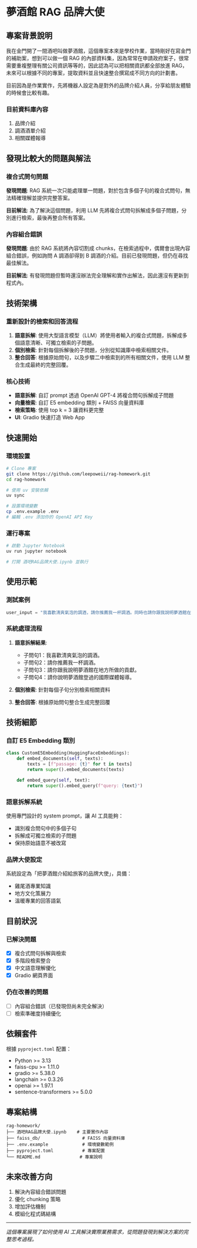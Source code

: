 # 夢酒館 RAG 品牌大使

## 專案背景說明

我在金門開了一間酒吧叫做夢酒館，這個專案本來是學校作業，當時剛好在寫金門的補助案，想到可以做一個 RAG 的內部資料集，因為常常在申請政府案子，很常需要重複整理有關公司資訊等等的，因此認為可以把相關資訊都全部放進 RAG，未來可以根據不同的專案，提取資料並且快速整合撰寫成不同方向的計劃書。

目前因為是作業實作，先將機器人設定為是對外的品牌介紹人員，分享給朋友體驗的時候會比較有趣。

### 目前資料庫內容
1. 品牌介紹
2. 調酒酒單介紹
3. 相關媒體報導

## 發現比較大的問題與解法

### 複合式問句問題
**發現問題**: RAG 系統一次只能處理單一問題，對於包含多個子句的複合式問句，無法精確理解並提供完整答案。

**目前解法**: 為了解決這個問題，利用 LLM 先將複合式問句拆解成多個子問題，分別進行檢索，最後再整合所有答案。

### 內容組合錯誤
**發現問題**: 由於 RAG 系統將內容切割成 chunks，在檢索過程中，偶爾會出現內容組合錯誤，例如詢問 A 調酒卻得到 B 調酒的介紹。目前已發現問題，但仍在尋找最佳解法。

**目前解法**: 有發現問題但暫時還沒辦法完全理解和實作出解法，因此還沒有更新到程式內。

## 技術架構

### 重新設計的檢索和回答流程

1. **語意拆解**: 使用大型語言模型（LLM）將使用者輸入的複合式問題，拆解成多個語意清晰、可獨立檢索的子問題。
2. **個別檢索**: 針對每個拆解後的子問題，分別從知識庫中檢索相關文件。
3. **整合回答**: 根據原始問句，以及步驟二中檢索到的所有相關文件，使用 LLM 整合生成最終的完整回覆。

### 核心技術
- **語意拆解**: 自訂 prompt 透過 OpenAI GPT-4 將複合問句拆解成子問題
- **向量檢索**: 自訂 E5 embedding 類別 + FAISS 向量資料庫
- **檢索策略**: 使用 top k = 3 讓資料更完整
- **UI**: Gradio 快速打造 Web App

## 快速開始

### 環境設置
```bash
# Clone 專案
git clone https://github.com/leepoweii/rag-homework.git
cd rag-homework

# 使用 uv 安裝依賴
uv sync

# 設置環境變數
cp .env.example .env
# 編輯 .env 添加你的 OpenAI API Key
```

### 運行專案
```bash
# 啟動 Jupyter Notebook
uv run jupyter notebook

# 打開 酒吧RAG品牌大使.ipynb 並執行
```

## 使用示範

### 測試案例
```python
user_input = "我喜歡清爽氣泡的調酒，請你推薦我一杯調酒。同時也請你跟我說明夢酒館在地方所做的貢獻，還有夢酒館登過的國際媒體報導。"
```

### 系統處理流程
1. **語意拆解結果**:
   - 子問句1：我喜歡清爽氣泡的調酒。
   - 子問句2：請你推薦我一杯調酒。
   - 子問句3：請你跟我說明夢酒館在地方所做的貢獻。
   - 子問句4：請你說明夢酒館登過的國際媒體報導。

2. **個別檢索**: 針對每個子句分別檢索相關資料

3. **整合回答**: 根據原始問句整合生成完整回覆

## 技術細節

### 自訂 E5 Embedding 類別
```python
class CustomE5Embedding(HuggingFaceEmbeddings):
    def embed_documents(self, texts):
        texts = [f"passage: {t}" for t in texts]
        return super().embed_documents(texts)

    def embed_query(self, text):
        return super().embed_query(f"query: {text}")
```

### 語意拆解系統
使用專門設計的 system prompt，讓 AI 工具能夠：
- 識別複合問句中的多個子句
- 拆解成可獨立檢索的子問題
- 保持原始語意不被改寫

### 品牌大使設定
系統設定為「把夢酒館介紹給旅客的品牌大使」，具備：
- 雞尾酒專業知識
- 地方文化策展力
- 溫暖專業的回答語氣

## 目前狀況

### 已解決問題
- [x] 複合式問句拆解與檢索
- [x] 多階段檢索整合
- [x] 中文語意理解優化
- [x] Gradio 網頁界面

### 仍在改善的問題
- [ ] 內容組合錯誤（已發現但尚未完全解決）
- [ ] 檢索準確度持續優化

## 依賴套件

根據 `pyproject.toml` 配置：
- Python >= 3.13
- faiss-cpu >= 1.11.0
- gradio >= 5.38.0
- langchain >= 0.3.26
- openai >= 1.97.1
- sentence-transformers >= 5.0.0

## 專案結構
```
rag-homework/
├── 酒吧RAG品牌大使.ipynb    # 主要實作內容
├── faiss_db/                # FAISS 向量資料庫
├── .env.example             # 環境變數範例
├── pyproject.toml           # 專案配置
└── README.md               # 專案說明
```

## 未來改善方向

1. 解決內容組合錯誤問題
2. 優化 chunking 策略
3. 增加評估機制
4. 模組化程式碼結構

---

*這個專案展現了如何使用 AI 工具解決實際業務需求，從問題發現到解決方案的完整思考過程。*